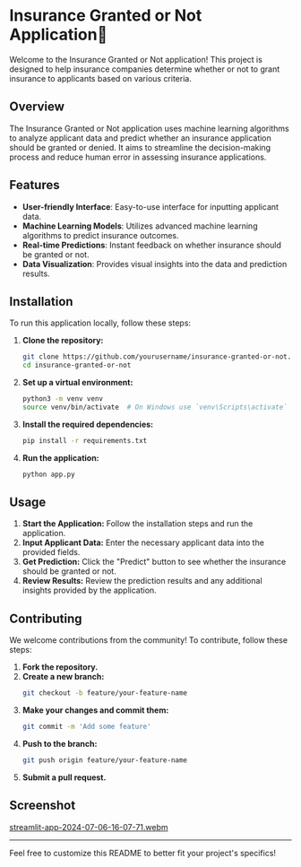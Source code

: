 # Insurance Granted or Not Application📝

Welcome to the Insurance Granted or Not application! This project is designed to help insurance companies determine whether or not to grant insurance to applicants based on various criteria.

## Overview

The Insurance Granted or Not application uses machine learning algorithms to analyze applicant data and predict whether an insurance application should be granted or denied. It aims to streamline the decision-making process and reduce human error in assessing insurance applications.

## Features

- **User-friendly Interface**: Easy-to-use interface for inputting applicant data.
- **Machine Learning Models**: Utilizes advanced machine learning algorithms to predict insurance outcomes.
- **Real-time Predictions**: Instant feedback on whether insurance should be granted or not.
- **Data Visualization**: Provides visual insights into the data and prediction results.

## Installation

To run this application locally, follow these steps:

1. **Clone the repository:**
   ```bash
   git clone https://github.com/yourusername/insurance-granted-or-not.git
   cd insurance-granted-or-not
   ```

2. **Set up a virtual environment:**
   ```bash
   python3 -m venv venv
   source venv/bin/activate  # On Windows use `venv\Scripts\activate`
   ```

3. **Install the required dependencies:**
   ```bash
   pip install -r requirements.txt
   ```

4. **Run the application:**
   ```bash
   python app.py
   ```

## Usage

1. **Start the Application:** Follow the installation steps and run the application.
2. **Input Applicant Data:** Enter the necessary applicant data into the provided fields.
3. **Get Prediction:** Click the "Predict" button to see whether the insurance should be granted or not.
4. **Review Results:** Review the prediction results and any additional insights provided by the application.

## Contributing

We welcome contributions from the community! To contribute, follow these steps:

1. **Fork the repository.**
2. **Create a new branch:**
   ```bash
   git checkout -b feature/your-feature-name
   ```
3. **Make your changes and commit them:**
   ```bash
   git commit -m 'Add some feature'
   ```
4. **Push to the branch:**
   ```bash
   git push origin feature/your-feature-name
   ```
5. **Submit a pull request.**

## Screenshot
[streamlit-app-2024-07-06-16-07-71.webm](https://github.com/figo2001/Insurence-Classification-Project/assets/78696850/0acfd019-994d-40ff-a372-c2d52d36bd27)


---

Feel free to customize this README to better fit your project's specifics!
